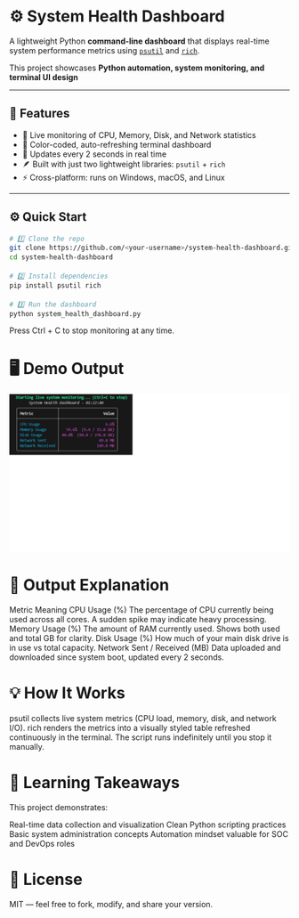 # ⚙️ System Health Dashboard

A lightweight Python **command-line dashboard** that displays real-time system performance metrics using [`psutil`](https://pypi.org/project/psutil/) and [`rich`](https://pypi.org/project/rich/).

This project showcases **Python automation, system monitoring, and terminal UI design**

---

## 🎯 Features

- 🧠 Live monitoring of CPU, Memory, Disk, and Network statistics  
- 🎨 Color-coded, auto-refreshing terminal dashboard  
- 🔁 Updates every 2 seconds in real time  
- 🪶 Built with just two lightweight libraries: `psutil` + `rich`  
- ⚡ Cross-platform: runs on Windows, macOS, and Linux  

---

## ⚙️ Quick Start

```bash
# 1️⃣ Clone the repo
git clone https://github.com/<your-username>/system-health-dashboard.git
cd system-health-dashboard

# 2️⃣ Install dependencies
pip install psutil rich

# 3️⃣ Run the dashboard
python system_health_dashboard.py
```

Press Ctrl + C to stop monitoring at any time.

# 🖥️ Demo Output
![Demo Output](https://github.com/partz2510/system-health-dashboard/blob/main/screenshots/demo_output.png?raw=true)

# 🧩 Output Explanation
Metric	Meaning
CPU Usage (%)	The percentage of CPU currently being used across all cores. A sudden spike may indicate heavy processing.
Memory Usage (%)	The amount of RAM currently used. Shows both used and total GB for clarity.
Disk Usage (%)	How much of your main disk drive is in use vs total capacity.
Network Sent / Received (MB)	Data uploaded and downloaded since system boot, updated every 2 seconds.

# 💡 How It Works
psutil collects live system metrics (CPU load, memory, disk, and network I/O).
rich renders the metrics into a visually styled table refreshed continuously in the terminal.
The script runs indefinitely until you stop it manually.


# 🧠 Learning Takeaways
This project demonstrates:

Real-time data collection and visualization
Clean Python scripting practices
Basic system administration concepts
Automation mindset valuable for SOC and DevOps roles

# 📜 License
MIT — feel free to fork, modify, and share your version.

